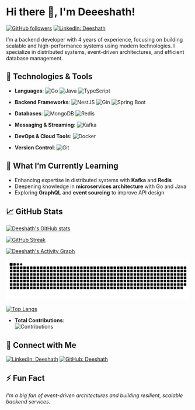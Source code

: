 
# Hi there 👋, I'm Deeeshath!

[![GitHub followers](https://img.shields.io/github/followers/deeshath?label=Follow&style=social)](https://github.com/deeshath)
[![LinkedIn: Deeshath](https://img.shields.io/badge/-Deeshath-blue?style=flat&logo=Linkedin&logoColor=white&link=https://www.linkedin.com/in/deeshath/)](https://www.linkedin.com/in/deeshath/)

I’m a backend developer with 4 years of experience, focusing on building scalable and high-performance systems using modern technologies. I specialize in distributed systems, event-driven architectures, and efficient database management.

## 🔧 Technologies & Tools

- **Languages**: 
  ![Go](https://img.shields.io/badge/-Go-333333?style=flat&logo=go) 
  ![Java](https://img.shields.io/badge/-Java-333333?style=flat&logo=java) 
  ![TypeScript](https://img.shields.io/badge/-TypeScript-333333?style=flat&logo=typescript)
  
- **Backend Frameworks**: 
  ![NestJS](https://img.shields.io/badge/-NestJS-333333?style=flat&logo=nestjs)
  ![Gin](https://img.shields.io/badge/-Gin-333333?style=flat&logo=go&logoColor=white)
  ![Spring Boot](https://img.shields.io/badge/-Spring%20Boot-333333?style=flat&logo=spring-boot)

- **Databases**: 
  ![MongoDB](https://img.shields.io/badge/-MongoDB-333333?style=flat&logo=mongodb) 
  ![Redis](https://img.shields.io/badge/-Redis-333333?style=flat&logo=redis)

- **Messaging & Streaming**: 
  ![Kafka](https://img.shields.io/badge/-Kafka-333333?style=flat&logo=apache-kafka)

- **DevOps & Cloud Tools**: 
  ![Docker](https://img.shields.io/badge/-Docker-333333?style=flat&logo=docker) 
  
- **Version Control**: 
  ![Git](https://img.shields.io/badge/-Git-333333?style=flat&logo=git)
  
## 🌱 What I’m Currently Learning

- Enhancing expertise in distributed systems with **Kafka** and **Redis**
- Deepening knowledge in **microservices architecture** with Go and Java
- Exploring **GraphQL** and **event sourcing** to improve API design

## 📈 GitHub Stats

[![Deeshath's GitHub stats](https://github-readme-stats.vercel.app/api?username=deeshath&show_icons=true&theme=radical&count_private=true&include_all_commits=true)](https://github.com/anuraghazra/github-readme-stats)

[![GitHub Streak](http://github-readme-streak-stats.herokuapp.com?user=deeshath&theme=radical&date_format=M%20j%5B%2C%20Y%5D&count_private=true)](https://git.io/streak-stats)

[![Deeshath's Activity Graph](https://github-readme-activity-graph.vercel.app/graph?username=deeshath)](https://github.com/ashutosh00710/github-readme-activity-graph)

<!--[![trophy](https://github-profile-trophy.vercel.app/?username=deeshath&theme=onedark)](https://github.com/ryo-ma/github-profile-trophy)
-->
![GitHub Contribution Snake](https://github.com/Deeshath/deeshath/blob/output/snake.svg)

[![Top Langs](https://github-readme-stats.vercel.app/api/top-langs/?username=deeshath&layout=compact&theme=radical&hide=html)](https://github.com/anuraghazra/github-readme-stats)

- **Total Contributions**:  
![Contributions](https://github-readme-stats.vercel.app/api?username=deeshath&show_icons=true&theme=radical&include_all_commits=true&count_private=true) 

## 🔗 Connect with Me

[![LinkedIn: Deeshath](https://img.shields.io/badge/-Deeshath-blue?style=flat&logo=Linkedin&logoColor=white&link=https://www.linkedin.com/in/deeshath/)](https://www.linkedin.com/in/deeshath/)
[![GitHub: Deeshath](https://img.shields.io/github/followers/deeshath?label=Follow&style=social)](https://github.com/deeshath)

## ⚡ Fun Fact

_I’m a big fan of event-driven architectures and building resilient, scalable backend services._

